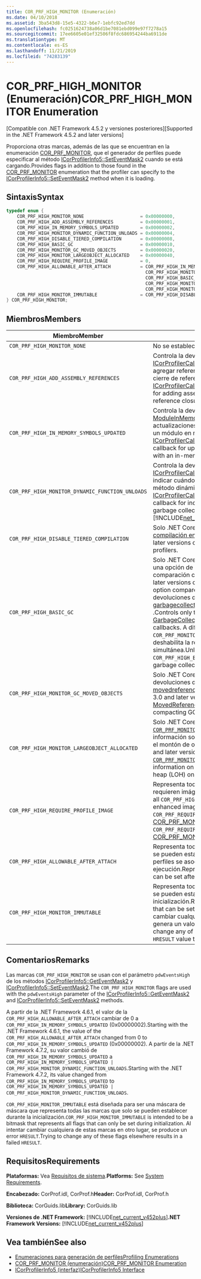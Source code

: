 ```yaml
---
title: COR_PRF_HIGH_MONITOR (Enumeración)
ms.date: 04/10/2018
ms.assetid: 3ba543d8-15e5-4322-b6e7-1ebfc92ed7dd
ms.openlocfilehash: fc0251624738a06d1be7081ebd099e97f7278a15
ms.sourcegitcommit: 17ee6605e01ef32506f8fdc686954244ba6911de
ms.translationtype: MT
ms.contentlocale: es-ES
ms.lasthandoff: 11/21/2019
ms.locfileid: "74283139"
---
```

# <a name="cor_prf_high_monitor-enumeration"></a><span data-ttu-id="92bae-102">COR_PRF_HIGH_MONITOR (Enumeración)</span><span class="sxs-lookup"><span data-stu-id="92bae-102">COR_PRF_HIGH_MONITOR Enumeration</span></span>

<span data-ttu-id="92bae-103">[Compatible con .NET Framework 4.5.2 y versiones posteriores]</span><span class="sxs-lookup"><span data-stu-id="92bae-103">[Supported in the .NET Framework 4.5.2 and later versions]</span></span>  
  
<span data-ttu-id="92bae-104">Proporciona otras marcas, además de las que se encuentran en la enumeración [COR_PRF_MONITOR](../../../../docs/framework/unmanaged-api/profiling/cor-prf-monitor-enumeration.md), que el generador de perfiles puede especificar al método [ICorProfilerInfo5::SetEventMask2](../../../../docs/framework/unmanaged-api/profiling/icorprofilerinfo5-seteventmask2-method.md) cuando se está cargando.</span><span class="sxs-lookup"><span data-stu-id="92bae-104">Provides flags in addition to those found in the [COR_PRF_MONITOR](../../../../docs/framework/unmanaged-api/profiling/cor-prf-monitor-enumeration.md) enumeration that the profiler can specify to the [ICorProfilerInfo5::SetEventMask2](../../../../docs/framework/unmanaged-api/profiling/icorprofilerinfo5-seteventmask2-method.md) method when it is loading.</span></span>  
  
## <a name="syntax"></a><span data-ttu-id="92bae-105">Sintaxis</span><span class="sxs-lookup"><span data-stu-id="92bae-105">Syntax</span></span>  
  
```cpp
typedef enum {  
    COR_PRF_HIGH_MONITOR_NONE                     = 0x00000000,  
    COR_PRF_HIGH_ADD_ASSEMBLY_REFERENCES          = 0x00000001,  
    COR_PRF_HIGH_IN_MEMORY_SYMBOLS_UPDATED        = 0x00000002,
    COR_PRF_HIGH_MONITOR_DYNAMIC_FUNCTION_UNLOADS = 0x00000004,
    COR_PRF_HIGH_DISABLE_TIERED_COMPILATION       = 0x00000008,
    COR_PRF_HIGH_BASIC_GC                         = 0x00000010,
    COR_PRF_HIGH_MONITOR_GC_MOVED_OBJECTS         = 0x00000020,
    COR_PRF_HIGH_MONITOR_LARGEOBJECT_ALLOCATED    = 0x00000040,
    COR_PRF_HIGH_REQUIRE_PROFILE_IMAGE            = 0,  
    COR_PRF_HIGH_ALLOWABLE_AFTER_ATTACH           = COR_PRF_HIGH_IN_MEMORY_SYMBOLS_UPDATED | 
                                                    COR_PRF_HIGH_MONITOR_DYNAMIC_FUNCTION_UNLOADS |
                                                    COR_PRF_HIGH_BASIC_GC |
                                                    COR_PRF_HIGH_MONITOR_GC_MOVED_OBJECTS |
                                                    COR_PRF_HIGH_MONITOR_LARGEOBJECT_ALLOCATED,  
    COR_PRF_HIGH_MONITOR_IMMUTABLE                = COR_PRF_HIGH_DISABLE_TIERED_COMPILATION  
} COR_PRF_HIGH_MONITOR;  
```  
  
## <a name="members"></a><span data-ttu-id="92bae-106">Miembros</span><span class="sxs-lookup"><span data-stu-id="92bae-106">Members</span></span>  
  
|<span data-ttu-id="92bae-107">Miembro</span><span class="sxs-lookup"><span data-stu-id="92bae-107">Member</span></span>|<span data-ttu-id="92bae-108">Descripción</span><span class="sxs-lookup"><span data-stu-id="92bae-108">Description</span></span>|  
|------------|-----------------|  
|`COR_PRF_HIGH_MONITOR_NONE`|<span data-ttu-id="92bae-109">No se establecen marcas.</span><span class="sxs-lookup"><span data-stu-id="92bae-109">No flags are set.</span></span>|  
|`COR_PRF_HIGH_ADD_ASSEMBLY_REFERENCES`|<span data-ttu-id="92bae-110">Controla la devolución de llamada [ICorProfilerCallback6::GetAssemblyReference](../../../../docs/framework/unmanaged-api/profiling/icorprofilercallback6-getassemblyreferences-method.md) para agregar referencias de ensamblado durante el rastreo de cierre de referencias de ensamblado de CLR.</span><span class="sxs-lookup"><span data-stu-id="92bae-110">Controls the [ICorProfilerCallback6::GetAssemblyReference](../../../../docs/framework/unmanaged-api/profiling/icorprofilercallback6-getassemblyreferences-method.md) callback for adding assembly references during the CLR assembly reference closure walk.</span></span>|  
|`COR_PRF_HIGH_IN_MEMORY_SYMBOLS_UPDATED`|<span data-ttu-id="92bae-111">Controla la devolución de llamada [ICorProfilerCallback7:: ModuleInMemorySymbolsUpdated](../../../../docs/framework/unmanaged-api/profiling/icorprofilercallback7-moduleinmemorysymbolsupdated-method.md) para las actualizaciones de la secuencia de símbolos asociada a un módulo en memoria.</span><span class="sxs-lookup"><span data-stu-id="92bae-111">Controls the [ICorProfilerCallback7::ModuleInMemorySymbolsUpdated](../../../../docs/framework/unmanaged-api/profiling/icorprofilercallback7-moduleinmemorysymbolsupdated-method.md) callback for updates to the symbol stream associated with an in-memory module.</span></span>|  
|`COR_PRF_HIGH_MONITOR_DYNAMIC_FUNCTION_UNLOADS`|<span data-ttu-id="92bae-112">Controla la devolución de llamada [ICorProfilerCallback9::D ynamicmethodunloaded](icorprofilercallback9-dynamicmethodunloaded-method.md) para indicar cuándo se ha recolectado y descargado un método dinámico.</span><span class="sxs-lookup"><span data-stu-id="92bae-112">Controls the [ICorProfilerCallback9::DynamicMethodUnloaded](icorprofilercallback9-dynamicmethodunloaded-method.md) callback for indicating when a dynamic method has been garbage collected and unloaded.</span></span> <br/> [!INCLUDE[net_current_v472plus](../../../../includes/net-current-v472plus.md)]|
|`COR_PRF_HIGH_DISABLE_TIERED_COMPILATION`|<span data-ttu-id="92bae-113">Solo .NET Core 3,0 y versiones posteriores: deshabilita la [compilación en capas](../../../core/whats-new/dotnet-core-3-0.md) para los perfiles.</span><span class="sxs-lookup"><span data-stu-id="92bae-113">.NET Core 3.0 and later versions only: Disables [tiered compilation](../../../core/whats-new/dotnet-core-3-0.md) for profilers.</span></span>|
|`COR_PRF_HIGH_BASIC_GC`|<span data-ttu-id="92bae-114">Solo .NET Core 3,0 y versiones posteriores: proporciona una opción de generación de perfiles de GC ligera en comparación con [`COR_PRF_MONITOR_GC`](cor-prf-monitor-enumeration.md).</span><span class="sxs-lookup"><span data-stu-id="92bae-114">.NET Core 3.0 and later versions only: Provides a lightweight GC profiling option compared to [`COR_PRF_MONITOR_GC`](cor-prf-monitor-enumeration.md).</span></span> <span data-ttu-id="92bae-115">Controla solo las devoluciones de llamada [garbagecollectionstarted (](../../../../docs/framework/unmanaged-api/profiling/icorprofilercallback2-garbagecollectionstarted-method.md), [garbagecollectionfinished (](../../../../docs/framework/unmanaged-api/profiling/icorprofilercallback2-garbagecollectionfinished-method.md)y [getgenerationbounds (](icorprofilerinfo2-getgenerationbounds-method.md) .</span><span class="sxs-lookup"><span data-stu-id="92bae-115">Controls only the  [GarbageCollectionStarted](../../../../docs/framework/unmanaged-api/profiling/icorprofilercallback2-garbagecollectionstarted-method.md), [GarbageCollectionFinished](../../../../docs/framework/unmanaged-api/profiling/icorprofilercallback2-garbagecollectionfinished-method.md), and [GetGenerationBounds](icorprofilerinfo2-getgenerationbounds-method.md) callbacks.</span></span> <span data-ttu-id="92bae-116">A diferencia de la marca de `COR_PRF_MONITOR_GC`, `COR_PRF_HIGH_BASIC_GC` no deshabilita la recolección de elementos no utilizados simultánea.</span><span class="sxs-lookup"><span data-stu-id="92bae-116">Unlike the `COR_PRF_MONITOR_GC` flag, `COR_PRF_HIGH_BASIC_GC` does not disable concurrent garbage collection.</span></span>|
|`COR_PRF_HIGH_MONITOR_GC_MOVED_OBJECTS`|<span data-ttu-id="92bae-117">Solo .NET Core 3,0 y versiones posteriores: habilita las devoluciones de llamada [MovedReferences](icorprofilercallback-movedreferences-method.md) y [movedreferences2 (](icorprofilercallback4-movedreferences2-method.md) para compactar solo GC.</span><span class="sxs-lookup"><span data-stu-id="92bae-117">.NET Core 3.0 and later versions only: Enables the [MovedReferences](icorprofilercallback-movedreferences-method.md) and [MovedReferences2](icorprofilercallback4-movedreferences2-method.md) callbacks for compacting GCs only.</span></span>|
|`COR_PRF_HIGH_MONITOR_LARGEOBJECT_ALLOCATED`|<span data-ttu-id="92bae-118">Solo .NET Core 3,0 y versiones posteriores: similar a [`COR_PRF_MONITOR_OBJECT_ALLOCATED`](cor-prf-monitor-enumeration.md), pero proporciona información sobre las asignaciones de objetos solo para el montón de objetos grandes (montón).</span><span class="sxs-lookup"><span data-stu-id="92bae-118">.NET Core 3.0 and later versions only: Similar to [`COR_PRF_MONITOR_OBJECT_ALLOCATED`](cor-prf-monitor-enumeration.md), but provides information on object allocations for the large object heap (LOH) only.</span></span>|
|`COR_PRF_HIGH_REQUIRE_PROFILE_IMAGE`|<span data-ttu-id="92bae-119">Representa todas las marcas `COR_PRF_HIGH_MONITOR` que requieren imágenes mejoradas para el perfil.</span><span class="sxs-lookup"><span data-stu-id="92bae-119">Represents all `COR_PRF_HIGH_MONITOR` flags that require profile-enhanced images.</span></span> <span data-ttu-id="92bae-120">Se corresponde con la marca `COR_PRF_REQUIRE_PROFILE_IMAGE` de la enumeración [COR_PRF_MONITOR](../../../../docs/framework/unmanaged-api/profiling/cor-prf-monitor-enumeration.md).</span><span class="sxs-lookup"><span data-stu-id="92bae-120">It corresponds to the `COR_PRF_REQUIRE_PROFILE_IMAGE` flag in the [COR_PRF_MONITOR](../../../../docs/framework/unmanaged-api/profiling/cor-prf-monitor-enumeration.md) enumeration.</span></span>|  
|`COR_PRF_HIGH_ALLOWABLE_AFTER_ATTACH`|<span data-ttu-id="92bae-121">Representa todas las marcas `COR_PRF_HIGH_MONITOR` que se pueden establecer después de que el generador de perfiles se asocie a una aplicación en ejecución.</span><span class="sxs-lookup"><span data-stu-id="92bae-121">Represents all `COR_PRF_HIGH_MONITOR` flags that can be set after the profiler is attached to a running app.</span></span>|  
|`COR_PRF_HIGH_MONITOR_IMMUTABLE`|<span data-ttu-id="92bae-122">Representa todas las marcas `COR_PRF_HIGH_MONITOR` que se pueden establecer solo durante la inicialización.</span><span class="sxs-lookup"><span data-stu-id="92bae-122">Represents all `COR_PRF_HIGH_MONITOR` flags that can be set only during initialization.</span></span> <span data-ttu-id="92bae-123">Al intentar cambiar cualquiera de estas marcas en otro lugar se genera un valor `HRESULT` que indica error.</span><span class="sxs-lookup"><span data-stu-id="92bae-123">Trying to change any of these flags elsewhere results in an `HRESULT` value that indicates failure.</span></span>|  
  
## <a name="remarks"></a><span data-ttu-id="92bae-124">Comentarios</span><span class="sxs-lookup"><span data-stu-id="92bae-124">Remarks</span></span>

<span data-ttu-id="92bae-125">Las marcas `COR_PRF_HIGH_MONITOR` se usan con el parámetro `pdwEventsHigh` de los métodos [ICorProfilerInfo5::GetEventMask2](icorprofilerinfo5-geteventmask2-method.md) y [ICorProfilerInfo5::SetEventMask2](icorprofilerinfo5-seteventmask2-method.md).</span><span class="sxs-lookup"><span data-stu-id="92bae-125">The `COR_PRF_HIGH_MONITOR` flags are used with the `pdwEventsHigh` parameter of the [ICorProfilerInfo5::GetEventMask2](icorprofilerinfo5-geteventmask2-method.md) and [ICorProfilerInfo5::SetEventMask2](icorprofilerinfo5-seteventmask2-method.md) methods.</span></span>  
  
<span data-ttu-id="92bae-126">A partir de la .NET Framework 4.6.1, el valor de la `COR_PRF_HIGH_ALLOWABLE_AFTER_ATTACH` cambiar de 0 a `COR_PRF_HIGH_IN_MEMORY_SYMBOLS_UPDATED` (0x00000002).</span><span class="sxs-lookup"><span data-stu-id="92bae-126">Starting with the .NET Framework 4.6.1, the value of the `COR_PRF_HIGH_ALLOWABLE_AFTER_ATTACH` changed from 0 to `COR_PRF_HIGH_IN_MEMORY_SYMBOLS_UPDATED` (0x00000002).</span></span> <span data-ttu-id="92bae-127">A partir de la .NET Framework 4.7.2, su valor cambió de `COR_PRF_HIGH_IN_MEMORY_SYMBOLS_UPDATED` a `COR_PRF_HIGH_IN_MEMORY_SYMBOLS_UPDATED | COR_PRF_HIGH_MONITOR_DYNAMIC_FUNCTION_UNLOADS`.</span><span class="sxs-lookup"><span data-stu-id="92bae-127">Starting with the .NET Framework 4.7.2, its value changed from `COR_PRF_HIGH_IN_MEMORY_SYMBOLS_UPDATED` to `COR_PRF_HIGH_IN_MEMORY_SYMBOLS_UPDATED | COR_PRF_HIGH_MONITOR_DYNAMIC_FUNCTION_UNLOADS`.</span></span>   

<span data-ttu-id="92bae-128">`COR_PRF_HIGH_MONITOR_IMMUTABLE` está diseñada para ser una máscara de máscara que representa todas las marcas que solo se pueden establecer durante la inicialización.</span><span class="sxs-lookup"><span data-stu-id="92bae-128">`COR_PRF_HIGH_MONITOR_IMMUTABLE` is intended to be a bitmask that represents all flags that can only be set during initialization.</span></span> <span data-ttu-id="92bae-129">Al intentar cambiar cualquiera de estas marcas en otro lugar, se produce un error `HRESULT`.</span><span class="sxs-lookup"><span data-stu-id="92bae-129">Trying to change any of these flags elsewhere results in a failed `HRESULT`.</span></span>

## <a name="requirements"></a><span data-ttu-id="92bae-130">Requisitos</span><span class="sxs-lookup"><span data-stu-id="92bae-130">Requirements</span></span>

<span data-ttu-id="92bae-131">**Plataformas:** Vea [Requisitos de sistema](../../../../docs/framework/get-started/system-requirements.md).</span><span class="sxs-lookup"><span data-stu-id="92bae-131">**Platforms:** See [System Requirements](../../../../docs/framework/get-started/system-requirements.md).</span></span>  
  
<span data-ttu-id="92bae-132">**Encabezado:** CorProf.idl, CorProf.h</span><span class="sxs-lookup"><span data-stu-id="92bae-132">**Header:** CorProf.idl, CorProf.h</span></span>  
  
<span data-ttu-id="92bae-133">**Biblioteca:** CorGuids.lib</span><span class="sxs-lookup"><span data-stu-id="92bae-133">**Library:** CorGuids.lib</span></span>  
  
<span data-ttu-id="92bae-134">**Versiones de .NET Framework:** [!INCLUDE[net_current_v452plus](../../../../includes/net-current-v452plus-md.md)]</span><span class="sxs-lookup"><span data-stu-id="92bae-134">**.NET Framework Versions:** [!INCLUDE[net_current_v452plus](../../../../includes/net-current-v452plus-md.md)]</span></span>  
  
## <a name="see-also"></a><span data-ttu-id="92bae-135">Vea también</span><span class="sxs-lookup"><span data-stu-id="92bae-135">See also</span></span>

- [<span data-ttu-id="92bae-136">Enumeraciones para generación de perfiles</span><span class="sxs-lookup"><span data-stu-id="92bae-136">Profiling Enumerations</span></span>](../../../../docs/framework/unmanaged-api/profiling/profiling-enumerations.md)
- [<span data-ttu-id="92bae-137">COR_PRF_MONITOR (enumeración)</span><span class="sxs-lookup"><span data-stu-id="92bae-137">COR_PRF_MONITOR Enumeration</span></span>](../../../../docs/framework/unmanaged-api/profiling/cor-prf-monitor-enumeration.md)
- [<span data-ttu-id="92bae-138">ICorProfilerInfo5 (interfaz)</span><span class="sxs-lookup"><span data-stu-id="92bae-138">ICorProfilerInfo5 Interface</span></span>](../../../../docs/framework/unmanaged-api/profiling/icorprofilerinfo5-interface.md)
